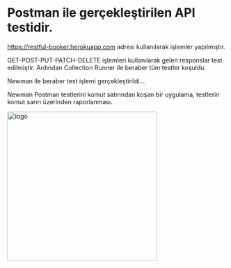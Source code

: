 # Postman ile gerçekleştirilen API testidir.

https://restful-booker.herokuapp.com  adresi kullanılarak işlemler yapılmıştır.

GET-POST-PUT-PATCH-DELETE işlemleri kullanılarak gelen responslar test edilmiştir. Ardından Collection Runner ile beraber tüm testler koşuldu.

Newman ile beraber test işlemi gerçekleştirildi...

Newman Postman testlerini komut satırından koşan bir uygulama, testlerin komut sarırı üzerinden raporlanması.

<img width="344" alt="logo" src="https://user-images.githubusercontent.com/100466472/204489415-52ffdbc8-7e91-4d91-b733-17fa47f3f7f5.png">
